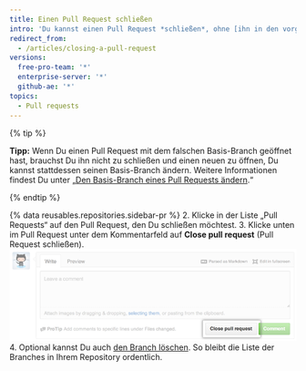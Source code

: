 ```yaml
---
title: Einen Pull Request schließen
intro: 'Du kannst einen Pull Request *schließen*, ohne [ihn in den vorgelagerten Branch zusammenzuführen](/articles/merging-a-pull-request). Das ist nützlich, wenn die im Branch vorgeschlagenen Änderungen nicht mehr benötigt werden oder eine andere Lösung in einem anderen Branch vorgeschlagen wurde.'
redirect_from:
  - /articles/closing-a-pull-request
versions:
  free-pro-team: '*'
  enterprise-server: '*'
  github-ae: '*'
topics:
  - Pull requests
---
```


{% tip %}

**Tipp:** Wenn Du einen Pull Request mit dem falschen Basis-Branch geöffnet hast, brauchst Du ihn nicht zu schließen und einen neuen zu öffnen, Du kannst stattdessen seinen Basis-Branch ändern. Weitere Informationen findest Du unter „[Den Basis-Branch eines Pull Requests ändern](/articles/changing-the-base-branch-of-a-pull-request).“

{% endtip %}

{% data reusables.repositories.sidebar-pr %}
2. Klicke in der Liste „Pull Requests“ auf den Pull Request, den Du schließen möchtest.
3. Klicke unten im Pull Request unter dem Kommentarfeld auf **Close pull request** (Pull Request schließen). ![Schaltfläche „Close Pull Request“ (Pull Request schließen)](/assets/images/help/pull_requests/pullrequest-closebutton.png)
4. Optional kannst Du auch [den Branch löschen](/articles/deleting-unused-branches). So bleibt die Liste der Branches in Ihrem Repository ordentlich.
